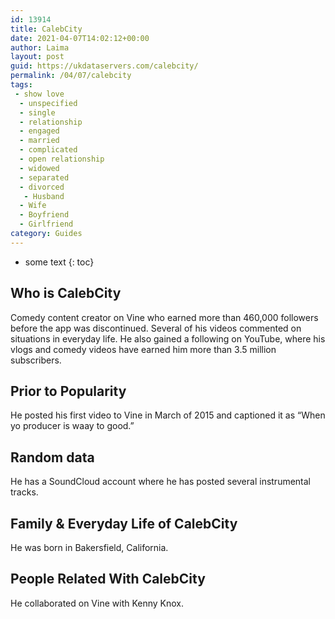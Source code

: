 ```yaml
---
id: 13914
title: CalebCity
date: 2021-04-07T14:02:12+00:00
author: Laima
layout: post
guid: https://ukdataservers.com/calebcity/
permalink: /04/07/calebcity
tags:
 - show love
  - unspecified
  - single
  - relationship
  - engaged
  - married
  - complicated
  - open relationship
  - widowed
  - separated
  - divorced
   - Husband
  - Wife
  - Boyfriend
  - Girlfriend
category: Guides
---
```


* some text
{: toc}


## Who is CalebCity
                  
                  
                  
Comedy content creator on Vine who earned more than 460,000 followers before the app was discontinued. Several of his videos commented on situations in everyday life. He also gained a following on YouTube, where his vlogs and comedy videos have earned him more than 3.5 million subscribers. 
                  
              
            
              
            
                
                
                
## Prior to Popularity
                  
                  
                  
He posted his first video to Vine in March of 2015 and captioned it as &#8220;When yo producer is waay to good.&#8221;
                  
              
            
              
            
                
                
                
## Random data
                  
                  
                  
He has a SoundCloud account where he has posted several instrumental tracks. 
                  
              
            
              
            
                
                
                
## Family & Everyday Life of CalebCity
                  
                  
                  
He was born in Bakersfield, California.
                  
              
            
              
            
                
                
                
## People Related With CalebCity
                  
                  
                  
He collaborated on Vine with Kenny Knox. 
                  
              
            
              
            
                
              
            
              
              
            
            
              
            
          
          
          